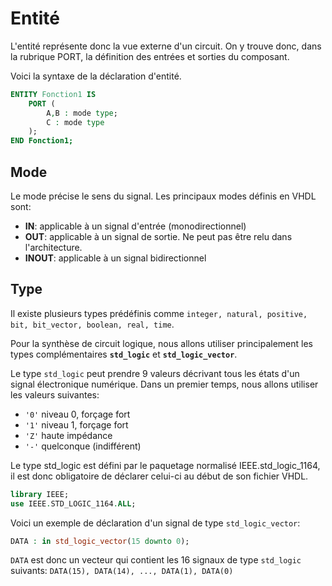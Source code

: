 # Entité

L'entité représente donc la vue externe d'un circuit. On y trouve donc, dans la rubrique PORT, la définition des entrées et sorties du composant.&#x20;

Voici la syntaxe de la déclaration d'entité.

```vhdl
ENTITY Fonction1 IS
    PORT (
        A,B : mode type;
        C : mode type
    );
END Fonction1;
```

## Mode

Le mode précise le sens du signal. Les principaux modes définis en VHDL sont:

* **IN**: applicable à un signal d'entrée (monodirectionnel)
* **OUT**: applicable à un signal de sortie. Ne peut pas être relu dans l'architecture.
* **INOUT**: applicable à un signal bidirectionnel

## Type

Il existe plusieurs types prédéfinis comme `integer, natural, positive, bit, bit_vector, boolean, real, time`.&#x20;

Pour la synthèse de circuit logique, nous allons utiliser principalement les types complémentaires **`std_logic`** et **`std_logic_vector`**. &#x20;

Le type `std_logic` peut prendre 9 valeurs décrivant tous les états d'un signal électronique numérique. Dans un premier temps, nous allons utiliser les valeurs suivantes:

* `'0'` niveau 0, forçage fort&#x20;
* `'1'` niveau 1, forçage fort&#x20;
* `'Z'` haute impédance&#x20;
* `'-'` quelconque (indifférent)

Le type std\_logic est défini par le paquetage normalisé IEEE.std\_logic\_1164, il est donc obligatoire de déclarer celui-ci au début de son fichier VHDL.&#x20;

```vhdl
library IEEE;
use IEEE.STD_LOGIC_1164.ALL;
```

Voici un exemple de déclaration d'un signal de type `std_logic_vector`:&#x20;

```vhdl
DATA : in std_logic_vector(15 downto 0);
```

`DATA` est donc un vecteur qui contient les 16 signaux de type `std_logic` suivants: `DATA(15), DATA(14), ..., DATA(1), DATA(0)`
